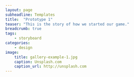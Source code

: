 ```yaml
---
layout: page
subheadline: Templates
title:  "Prototype 1"
teaser: "This is the story of how we started our game."
breadcrumb: true
tags:
    - storyboard
categories:
    - design
image:
    title: gallery-example-1.jpg
    caption: Unsplash.com
    caption_url: http://unsplash.com
---
```



